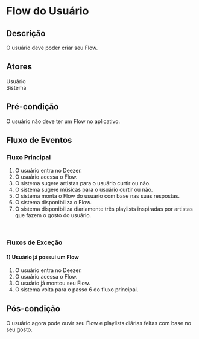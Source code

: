 # Flow do Usuário
<div class="line"></div>

##  Descrição

O usuário deve poder criar seu Flow.

##  Atores

Usuário
<br>
Sistema

##  Pré-condição

O usuário não deve ter um Flow no aplicativo.

##  Fluxo de Eventos

### Fluxo Principal
1. O usuário entra no Deezer.
2. O usuário acessa o Flow.
3. O sistema sugere artistas para o usuário curtir ou não.
4. O sistema sugere músicas para o usuário curtir ou não.
5. O sistema monta o Flow do usuário com base nas suas respostas.
6. O sistema disponibiliza o Flow.
7. O sistema disponibiliza diariamente três playlists inspiradas por artistas que fazem o gosto do usuário.
<br>


### Fluxos de Exceção

#### 1) Usuário já possui um Flow

1. O usuário entra no Deezer.
2. O usuário acessa o Flow.
3. O usuário já montou seu Flow.
4. O sistema volta para o passo 6 do fluxo principal.

## Pós-condição
O usuário agora pode ouvir seu Flow e playlists diárias feitas com base no seu gosto. 



